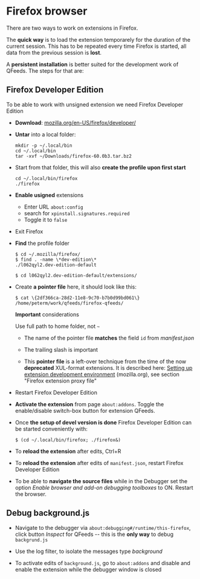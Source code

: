 # Firefox browser

There are two ways to work on extensions in Firefox.

The **quick way** is to load the extension temporarely for the
duration of the current session. This has to be repeated every time
Firefox is started, all data from the previous session is **lost**.

A **persistent installation** is better suited for the development work
of QFeeds. The steps for that are:


## Firefox Developer Edition

To be able to work with unsigned extension we need Firefox Developer Edition

* **Download**:
   [mozilla.org/en-US/firefox/developer/](https://www.mozilla.org/en-US/firefox/developer/)

* **Untar** into a local folder:
  ```
  mkdir -p ~/.local/bin
  cd ~/.local/bin
  tar -xvf ~/Downloads/firefox-60.0b3.tar.bz2
  ```

* Start from that folder, this will also **create the profile upon
first start**
  ```
  cd ~/.local/bin/firefox
  ./firefox
  ```

* **Enable usigned** extensions

  * Enter URL `about:config`
  * search for `xpinstall.signatures.required`
  * Toggle it to `false`

* Exit Firefox

* **Find** the profile folder
  ```
  $ cd ~/.mozilla/firefox/
  $ find . -name \*dev-edition\*
  ./l062qyl2.dev-edition-default

  $ cd l062qyl2.dev-edition-default/extensions/
  ```

* Create **a pointer file** here, it should look like this:
  ```
  $ cat \{2df366ca-28d2-11e8-9c70-b7b0d99bd061\}
  /home/peterm/work/qfeeds/firefox-qfeeds/
  ```

  **Important** considerations

  Use full path to home folder, not `~`

  * The name of the pointer file **matches** the field `id` from _manifest.json_

  * The trailing slash is important

  * This **pointer file** is a left-over technique from the time of the
  now **deprecated** XUL-format extensions. It is described here:
  [Setting up extension development
  environment](https://developer.mozilla.org/en-US/docs/Archive/Add-ons/Setting_up_extension_development_environment)
  (mozilla.org), see section "Firefox extension proxy file"

* Restart Firefox Developer Edition

* **Activate the extension** from page `about:addons`. Toggle the
  enable/disable switch-box button for extension QFeeds.

* Once **the setup of devel version is done** Firefox Developer Edition
  can be started conveniently with:
  ```
  $ (cd ~/.local/bin/firefox; ./firefox&)
  ```

* To **reload the extension** after edits, Ctrl+R

* To **reload the extension** after edits of `manifest.json`, restart
  Firefox Developer Edition

* To be able to **navigate the source files** while in the Debugger set
  the option *Enable browser and add-on debugging toolboxes* to
  ON. Restart the browser.

## Debug background.js

* Navigate to the debugger via
  `about:debugging#/runtime/this-firefox`, click button *Inspect* for
  QFeeds -- this is the **only way** to debug `backgrund.js`

* Use the log filter, to isolate the messages type *background*

* To activate edits of `background.js`, go to `about:addons` and
  disable and enable the extension while the debugger window is closed
